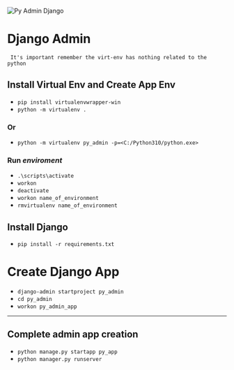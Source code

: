 ![Py Admin Django](https://github.com/jvcss/py_admin/actions/workflows/django_up.yml/badge.svg)
# Django Admin

` It's important remember the virt-env has nothing related to the python`

## Install Virtual Env and Create App Env

- `pip install virtualenvwrapper-win`
- `python -m virtualenv .`
### Or
- `python -m virtualenv py_admin -p=<C:/Python310/python.exe>`
### Run *enviroment*
- `.\scripts\activate`
- `workon`
- `deactivate`
- `workon name_of_environment`
- `rmvirtualenv name_of_environment`

## Install Django

- `pip install -r requirements.txt`

# Create Django App

- `django-admin startproject py_admin`
- `cd py_admin`
- `workon py_admin_app`


---

## Complete admin app creation 

- `python manage.py startapp py_app`
- `python manager.py runserver`

